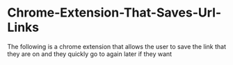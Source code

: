 # Chrome-Extension-That-Saves-Url-Links
The following is a chrome extension that allows the user to save the link that they are on and they quickly go to again later if they want
